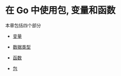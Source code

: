 # 在 Go 中使用包, 变量和函数

本章包括四个部分

- [变量](./variables)

- [数据类型](./dataTypes)

- [函数](./functions)

- [包](./packages)


